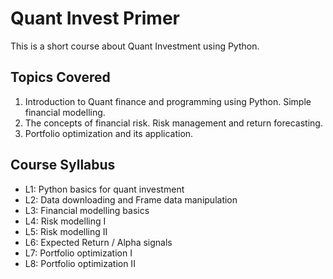 # Quant Invest Primer
This is a short course about Quant Investment using Python. 

## Topics Covered
1. Introduction to Quant finance and programming using Python. Simple financial modelling.
2. The concepts of financial risk. Risk management and return forecasting.
3. Portfolio optimization and its application.

## Course Syllabus
- L1: Python basics for quant investment
- L2: Data downloading and Frame data manipulation
- L3: Financial modelling basics
- L4: Risk modelling I
- L5: Risk modelling II
- L6: Expected Return / Alpha signals
- L7: Portfolio optimization I
- L8: Portfolio optimization II
